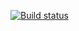 [![Build status](https://ci.appveyor.com/api/projects/status/aglol7csyyr4i48o?svg=true)](https://ci.appveyor.com/project/Rita-Som666/rest)
